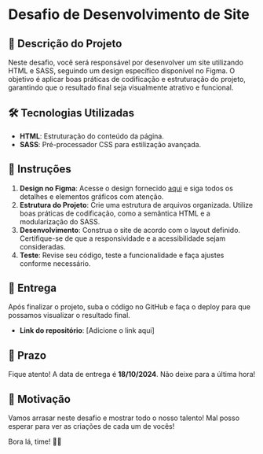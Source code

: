 # Desafio de Desenvolvimento de Site

## 📜 Descrição do Projeto

Neste desafio, você será responsável por desenvolver um site utilizando HTML e SASS, seguindo um design específico disponível no Figma. O objetivo é aplicar boas práticas de codificação e estruturação do projeto, garantindo que o resultado final seja visualmente atrativo e funcional.

## 🛠️ Tecnologias Utilizadas

- **HTML**: Estruturação do conteúdo da página.
- **SASS**: Pré-processador CSS para estilização avançada.

## 🎨 Instruções

1. **Design no Figma**: Acesse o design fornecido [aqui](https://www.figma.com/design/uZ6M7IREptS0fR2RYHZOMp/Desafio-2-Empower?node-id=0-1&node-type=canvas&t=ZA6oqEyeVJVBQxVd-0) e siga todos os detalhes e elementos gráficos com atenção.
2. **Estrutura do Projeto**: Crie uma estrutura de arquivos organizada. Utilize boas práticas de codificação, como a semântica HTML e a modularização do SASS.
3. **Desenvolvimento**: Construa o site de acordo com o layout definido. Certifique-se de que a responsividade e a acessibilidade sejam consideradas.
4. **Teste**: Revise seu código, teste a funcionalidade e faça ajustes conforme necessário.

## 🚀 Entrega

Após finalizar o projeto, suba o código no GitHub e faça o deploy para que possamos visualizar o resultado final.

- **Link do repositório**: [Adicione o link aqui]

## 📅 Prazo

Fique atento! A data de entrega é **18/10/2024**. Não deixe para a última hora!

## 🌟 Motivação

Vamos arrasar neste desafio e mostrar todo o nosso talento! Mal posso esperar para ver as criações de cada um de vocês!

Bora lá, time! 💪💖
